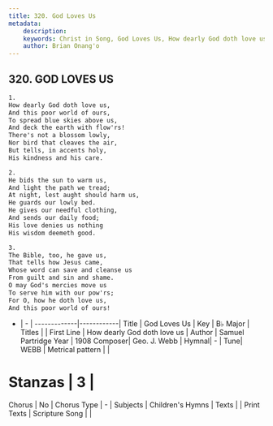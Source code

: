 ```yaml
---
title: 320. God Loves Us
metadata:
    description: 
    keywords: Christ in Song, God Loves Us, How dearly God doth love us, 
    author: Brian Onang'o
---
```



## 320. GOD LOVES US

```txt
1.
How dearly God doth love us,
And this poor world of ours,
To spread blue skies above us,
And deck the earth with flow'rs!
There's not a blossom lowly,
Nor bird that cleaves the air,
But tells, in accents holy,
His kindness and his care.

2.
He bids the sun to warm us,
And light the path we tread;
At night, lest aught should harm us,
He guards our lowly bed.
He gives our needful clothing,
And sends our daily food;
His love denies us nothing
His wisdom deemeth good.

3.
The Bible, too, he gave us,
That tells how Jesus came,
Whose word can save and cleanse us
From guilt and sin and shame.
O may God's mercies move us
To serve him with our pow'rs;
For O, how he doth love us,
And this poor world of ours!
```

- |   -  |
-------------|------------|
Title | God Loves Us |
Key | B♭ Major |
Titles |  |
First Line | How dearly God doth love us |
Author | Samuel Partridge
Year | 1908
Composer| Geo. J. Webb |
Hymnal|  - |
Tune| WEBB |
Metrical pattern | |
# Stanzas | 3 |
Chorus | No |
Chorus Type | - |
Subjects | Children's Hymns |
Texts |  |
Print Texts | 
Scripture Song |  |
  
